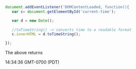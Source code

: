 ```javascript
document.addEventListener('DOMContentLoaded, function(){
   var c= document.getElementById('current-time');

   var d = new Date();
   
   //toTimeString() -> converts time to a readable format 
   c.innerHTML = d.toTimeString();

});
```

The above returns

14:34:36 GMT-0700 (PDT)

